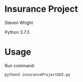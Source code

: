 # Insurance Project

Steven Wright

Python 3.7.3

# Usage
Run command:

```
python3 insuranceProjectGUI.py
